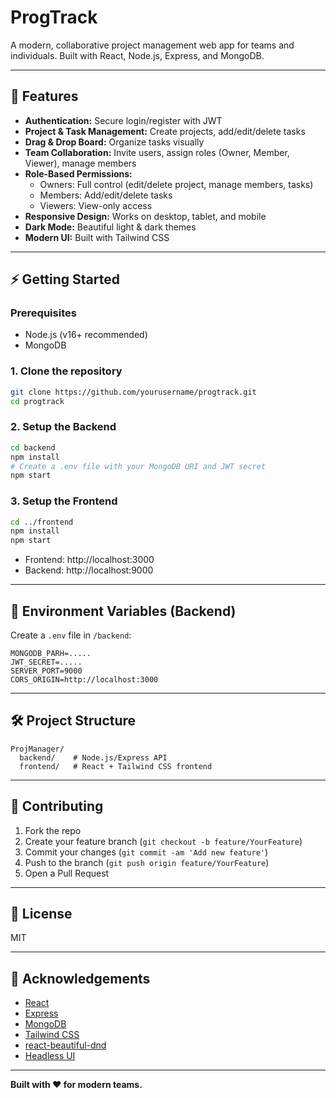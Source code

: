 # ProgTrack

A modern, collaborative project management web app for teams and individuals. Built with React, Node.js, Express, and MongoDB.

---

## 🚀 Features

- **Authentication:** Secure login/register with JWT
- **Project & Task Management:** Create projects, add/edit/delete tasks
- **Drag & Drop Board:** Organize tasks visually
- **Team Collaboration:** Invite users, assign roles (Owner, Member, Viewer), manage members
- **Role-Based Permissions:**
  - Owners: Full control (edit/delete project, manage members, tasks)
  - Members: Add/edit/delete tasks
  - Viewers: View-only access
- **Responsive Design:** Works on desktop, tablet, and mobile
- **Dark Mode:** Beautiful light & dark themes
- **Modern UI:** Built with Tailwind CSS

---

## ⚡ Getting Started

### Prerequisites
- Node.js (v16+ recommended)
- MongoDB

### 1. Clone the repository
```bash
git clone https://github.com/yourusername/progtrack.git
cd progtrack
```

### 2. Setup the Backend
```bash
cd backend
npm install
# Create a .env file with your MongoDB URI and JWT secret
npm start
```

### 3. Setup the Frontend
```bash
cd ../frontend
npm install
npm start
```

- Frontend: http://localhost:3000
- Backend: http://localhost:9000

---

## 🔑 Environment Variables (Backend)
Create a `.env` file in `/backend`:
```
MONGODB_PARH=.....
JWT_SECRET=.....
SERVER_PORT=9000
CORS_ORIGIN=http://localhost:3000
```

---

## 🛠️ Project Structure
```
ProjManager/
  backend/    # Node.js/Express API
  frontend/   # React + Tailwind CSS frontend
```

---

## 🤝 Contributing
1. Fork the repo
2. Create your feature branch (`git checkout -b feature/YourFeature`)
3. Commit your changes (`git commit -am 'Add new feature'`)
4. Push to the branch (`git push origin feature/YourFeature`)
5. Open a Pull Request

---

## 📄 License
MIT

---

## 🙏 Acknowledgements
- [React](https://reactjs.org/)
- [Express](https://expressjs.com/)
- [MongoDB](https://www.mongodb.com/)
- [Tailwind CSS](https://tailwindcss.com/)
- [react-beautiful-dnd](https://github.com/atlassian/react-beautiful-dnd)
- [Headless UI](https://headlessui.dev/)

---

**Built with ❤️ for modern teams.**
